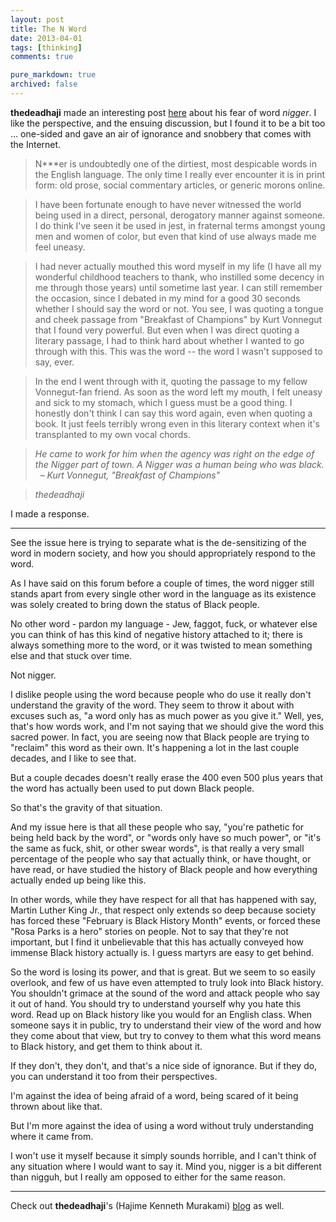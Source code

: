 ```yaml
---
layout: post
title: The N Word
date: 2013-04-01
tags: [thinking]
comments: true

pure_markdown: true
archived: false
---
```



**thedeadhaji** made an interesting post [here](http://www.teamliquid.net/blogs/viewblog.php?topic_id=405661) about his fear of word *nigger*. I like the perspective, and the ensuing discussion, but I found it to be a bit too ... one-sided and gave an air of ignorance and snobbery that comes with the Internet.


> N***er is undoubtedly one of the dirtiest, most despicable words in the English language. The only time I really ever encounter it is in print form: old prose, social commentary articles, or generic morons online.

> I have been fortunate enough to have never witnessed the world being used in a direct, personal, derogatory manner against someone. I do think I've seen it be used in jest, in fraternal terms amongst young men and women of color, but even that kind of use always made me feel uneasy.

> I had never actually mouthed this word myself in my life (I have all my wonderful childhood teachers to thank, who instilled some decency in me through those years) until sometime last year. I can still remember the occasion, since I debated in my mind for a good 30 seconds whether I should say the word or not. You see, I was quoting a tongue and cheek passage from "Breakfast of Champions" by Kurt Vonnegut that I found very powerful. But even when I was direct quoting a literary passage, I had to think hard about whether I wanted to go through with this. This was the word -- the word I wasn't supposed to say, ever.

> In the end I went through with it, quoting the passage to my fellow Vonnegut-fan friend. As soon as the word left my mouth, I felt uneasy and sick to my stomach, which I guess must be a good thing. I honestly don't think I can say this word again, even when quoting a book. It just feels terribly wrong even in this literary context when it's transplanted to my own vocal chords.

> *He came to work for him when the agency was right on the edge of the Nigger part of town. A Nigger was a human being who was black. &nbsp;&nbsp;&ndash; Kurt Vonnegut, "Breakfast of Champions"*

> <cite>thedeadhaji</cite>

I made a response.

-------

See the issue here is trying to separate what is the de-sensitizing of the word in modern society, and how you should appropriately respond to the word.


As I have said on this forum before a couple of times, the word nigger still stands apart from every single other word in the language as its existence was solely created to bring down the status of Black people.

No other word - pardon my language - Jew, faggot, fuck, or whatever else you can think of has this kind of negative history attached to it; there is always something more to the word, or it was twisted to mean something else and that stuck over time.


Not nigger.

I dislike people using the word because people who do use it really don't understand the gravity of the word. They seem to throw it about with excuses such as, "a word only has as much power as you give it." Well, yes, that's how words work, and I'm not saying that we should give the word this sacred power. In fact, you are seeing now that Black people are trying to "reclaim" this word as their own. It's happening a lot in the last couple decades, and I like to see that.

But a couple decades doesn't really erase the 400 even 500 plus years that the word has actually been used to put down Black people.


So that's the gravity of that situation.

And my issue here is that all these people who say, "you're pathetic for being held back by the word", or "words only have so much power", or "it's the same as fuck, shit, or other swear words", is that really a very small percentage of the people who say that actually think, or have thought, or have read, or have studied the history of Black people and how everything actually ended up being like this.

In other words, while they have respect for all that has happened with say, Martin Luther King Jr., that respect only extends so deep because society has forced these "February is Black History Month" events, or forced these "Rosa Parks is a hero" stories on people. Not to say that they're not important, but I find it unbelievable that this has actually conveyed how immense Black history actually is. I guess martyrs are easy to get behind.


So the word is losing its power, and that is great. But we seem to so easily overlook, and few of us have even attempted to truly look into Black history. You shouldn't grimace at the sound of the word and attack people who say it out of hand. You should try to understand yourself why you hate this word. Read up on Black history like you would for an English class. When someone says it in public, try to understand their view of the word and how they come about that view, but try to convey to them what this word means to Black history, and get them to think about it.

If they don't, they don't, and that's a nice side of ignorance. But if they do, you can understand it too from their perspectives.


I'm against the idea of being afraid of a word, being scared of it being thrown about like that.

But I'm more against the idea of using a word without truly understanding where it came from.

I won't use it myself because it simply sounds horrible, and I can't think of any situation where I would want to say it. Mind you, nigger is a bit different than nigguh, but I really am opposed to either for the same reason.

-------

Check out **thedeadhaji**'s (Hajime Kenneth Murakami) [blog](http://www.hkmurakami.com/blog/) as well.
